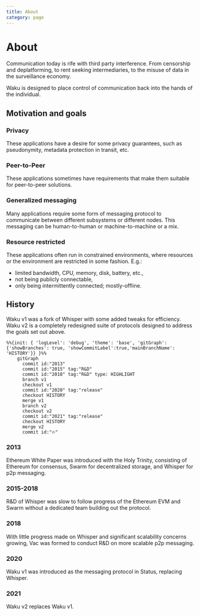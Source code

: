 ```yaml
---
title: About
category: page
---
```


# About

Communication today is rife with third party interference.
From censorship and deplatforming, to rent seeking intermediaries, to the misuse of data in the surveillance economy.

Waku is designed to place control of communication back into the hands of the individual.

## Motivation and goals

### Privacy

These applications have a desire for some privacy guarantees, such as pseudonymity, metadata protection in transit, etc.

### Peer-to-Peer

These applications sometimes have requirements that make them suitable for peer-to-peer solutions.

### Generalized messaging

Many applications require some form of messaging protocol to communicate between different subsystems or different nodes.
This messaging can be human-to-human or machine-to-machine or a mix.

### Resource restricted

These applications often run in constrained environments,
where resources or the environment are restricted in some fashion.
E.g.:

- limited bandwidth, CPU, memory, disk, battery, etc.,
- not being publicly connectable,
- only being intermittently connected; mostly-offline.

## History

Waku v1 was a fork of Whisper with some added tweaks for efficiency.
Waku v2 is a completely redesigned suite of protocols designed to address the goals set out above.

```mermaid
%%{init: { 'logLevel': 'debug', 'theme': 'base', 'gitGraph': {'showBranches': true, 'showCommitLabel':true,'mainBranchName': 'HISTORY'}} }%%
    gitGraph
      commit id:"2013"
      commit id:"2015" tag:"R&D"
      commit id:"2018" tag:"R&D" type: HIGHLIGHT
      branch v1
      checkout v1
      commit id:"2020" tag:"release"
      checkout HISTORY
      merge v1
      branch v2
      checkout v2
      commit id:"2021" tag:"release"
      checkout HISTORY
      merge v2
      commit id:"🔥"

```

### 2013

Ethereum White Paper was introduced with the Holy Trinity,
consisting of Ethereum for consensus, Swarm for decentralized storage, and Whisper for p2p messaging.

### 2015-2018

R&D of Whisper was slow to follow progress of the Ethereum EVM and Swarm without a dedicated team building out the protocol.

### 2018

With little progress made on Whisper and significant scalability concerns growing,
Vac was formed to conduct R&D on more scalable p2p messaging.

### 2020

Waku v1 was introduced as the messaging protocol in Status, replacing Whisper.

### 2021

Waku v2 replaces Waku v1.
